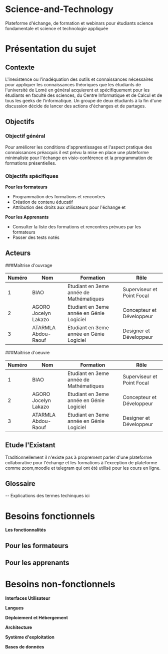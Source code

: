 # Science-and-Technology
Plateforme d'échange, de formation et webinars pour étudiants science fondamentale et science et technologie appliquée

# Présentation du sujet

## Contexte

L'inexistence ou l'inadéquation des outils et connaissances nécessaires pour appliquer les
connaissances théoriques que les étudiants de l'université de Lomé en général acquierent et
spécifiquement pour les étudiants en faculté des sciences, du Centre Informatique et de Calcul
et de tous les geeks de l'informatique. Un groupe de deux étudiants à la fin d'une discussion 
décide de lancer des actions d'échanges et de partages.


## Objectifs

### Objectif général

Pour améliorer les conditions d'apprentissages et l'aspect pratique des connaissances 
préacquis il est prévu la mise en place une plateforme minimaliste pour l'échange en
visio-conférence et la programmation de formations présentielles.

### Objectifs spécifiques

**Pour les formateurs**

* Programmation des formations et rencontres
* Création de contenu éducatif 
* Attribution des droits aux utilisateurs pour l'échange et 

**Pour les Apprenants**

* Consulter la liste des formations et rencontres prévues par les formateurs
* Passer des tests notés

## Acteurs 

###Maîtrise d'ouvrage

|Numéro|Nom|Formation|Rôle|
|------|---|---------|----|
|1| BIAO | Etudiant en 3eme année de Mathématiques| Superviseur et Point Focal|
|2| AGORO Jocelyn Lakazo | Etudiant en 3eme année en Génie Logiciel | Concepteur et Développeur |
|3| ATARMLA Abdou-Raouf | Etudiant en 3eme année en Génie Logiciel | Designer et Développeur |


###Maîtrise d'oeuvre

|Numéro|Nom|Formation|Rôle|
|------|---|---------|----|
|1| BIAO | Etudiant en 3eme année de Mathématiques| Superviseur et Point Focal|
|2| AGORO Jocelyn Lakazo | Etudiant en 3eme année en Génie Logiciel | Concepteur et Développeur |
|3| ATARMLA Abdou-Raouf | Etudiant en 3eme année en Génie Logiciel | Designer et Développeur |

## Etude l'Existant

Traditionnellement il n'existe pas à proprement parler d'une plateforme collaborative pour l'échange 
et les formations à l'exception de plateforme comme zoom,moodle et telegram qui ont été utilisé pour 
les cours en ligne.

## Glossaire

-- Explications des termes techinques ici

# Besoins fonctionnels

**Les fonctionnalités**

## Pour les formateurs

## Pour les apprenants


# Besoins non-fonctionnels

**Interfaces Utilisateur**

**Langues**

**Déploiement et Hébergement**

**Architecture**

**Système d'exploitation**

**Bases de données**



